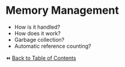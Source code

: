 # Memory Management
- How is it handled?
- How does it work?
- Garbage collection?
- Automatic reference counting?

:rewind: [Back to Table of Contents](../README.md) <!-- BackToC -->
